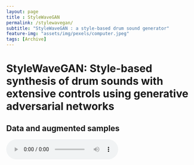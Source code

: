 ```yaml
--- 
layout: page
title : StyleWaveGAN 
permalink: /stylewavegan/
subtitle: "StyleWaveGAN : a style-based drum sound generator" 
feature-img: "assets/img/pexels/computer.jpeg"
tags: [Archive]
---
```


# StyleWaveGAN: Style-based synthesis of drum sounds with extensive	controls using generative adversarial networks

## Data and augmented samples

<audio controls>
  <source src="{{ include.src }}" type="audio/mpeg">
  Your browser does not support the audio element.
</audio>